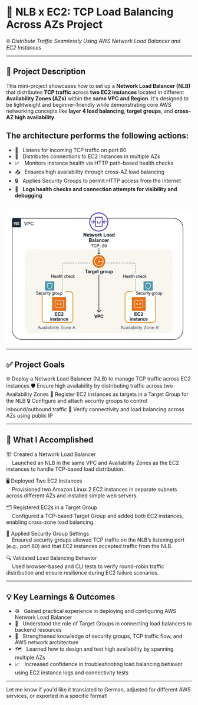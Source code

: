 # 📢 NLB x EC2: TCP Load Balancing Across AZs Project  
🌐 *Distribute Traffic Seamlessly Using AWS Network Load Balancer and EC2 Instances*

---

## 📌 Project Description  
This mini-project showcases how to set up a **Network Load Balancer (NLB)** that distributes **TCP traffic** across **two EC2 instances** located in different **Availability Zones (AZs)** within the **same VPC and Region**. It's designed to be lightweight and beginner-friendly while demonstrating core AWS networking concepts like **layer 4 load balancing**, **target groups**, and **cross-AZ high availability**.
<br>
## The architecture performs the following actions:
- 🔗   &nbsp;&nbsp;Listens for incoming TCP traffic on port 80  
- 📍   &nbsp;&nbsp;Distributes connections to EC2 instances in multiple AZs  
- 📈   &nbsp;&nbsp;Monitors instance health via HTTP path-based health checks  
- 📤   &nbsp;&nbsp;Ensures high availability through cross-AZ load balancing  
- 🔒   &nbsp;&nbsp;Applies Security Groups to permit HTTP access from the internet  
- 🧾   &nbsp;&nbsp;**Logs health checks and connection attempts for visibility and debugging**<br><br>


![Alt Text](700x500_network_diagram_main_lc.jpg)

---

## ✅ Project Goals
🌐   Deploy a Network Load Balancer (NLB) to manage TCP traffic across EC2 instances
🛡️   Ensure high availability by distributing traffic across two Availability Zones
🎯   Register EC2 instances as targets in a Target Group for the NLB
🔒   Configure and attach security groups to control inbound/outbound traffic
📶   Verify connectivity and load balancing across AZs using public IP

---

## 🔧 What I Accomplished
🏗️   Created a Network Load Balancer<br>
&nbsp;&nbsp;&nbsp;&nbsp;Launched an NLB in the same VPC and Availability Zones as the EC2 instances to handle TCP-based load distribution.

🖥️   Deployed Two EC2 Instances<br>
&nbsp;&nbsp;&nbsp;&nbsp;Provisioned two Amazon Linux 2 EC2 instances in separate subnets across different AZs and installed simple web servers.

🗂️   Registered EC2s in a Target Group<br>
 &nbsp;&nbsp;&nbsp;&nbsp;Configured a TCP-based Target Group and added both EC2 instances, enabling cross-zone load balancing.

🔐   Applied Security Group Settings<br>
&nbsp;&nbsp;&nbsp;&nbsp;Ensured security groups allowed TCP traffic on the NLB’s listening port (e.g., port 80) and that EC2 instances accepted traffic from the NLB.

🔍   Validated Load Balancing Behavior<br>
&nbsp;&nbsp;&nbsp;&nbsp;Used browser-based and CLI tests to verify round-robin traffic distribution and ensure resilience during EC2 failure scenarios.

---

## 💡   Key Learnings & Outcomes
-  ⚙️   &nbsp;&nbsp;Gained practical experience in deploying and configuring AWS Network Load Balancer
-  🧩   &nbsp;&nbsp;Understood the role of Target Groups in connecting load balancers to backend resources
-  🔐   &nbsp;&nbsp;Strengthened knowledge of security groups, TCP traffic flow, and AWS network architecture
-  🗺️   &nbsp;&nbsp;Learned how to design and test high availability by spanning multiple AZs
-  📈   &nbsp;&nbsp;Increased confidence in troubleshooting load balancing behavior using EC2 instance logs and connectivity tests

---

Let me know if you'd like it translated to German, adjusted for different AWS services, or exported in a specific format!
